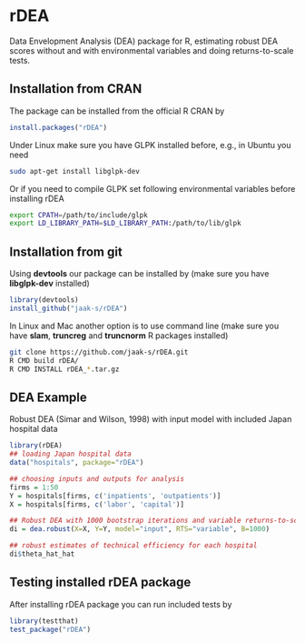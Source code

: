 rDEA
====

Data Envelopment Analysis (DEA) package for R, estimating robust DEA scores
without and with environmental variables and doing returns-to-scale tests.

Installation from CRAN
---------------------
The package can be installed from the official R CRAN by
```R
install.packages("rDEA")
```
Under Linux make sure you have GLPK installed before, e.g., in Ubuntu you need
```bash
sudo apt-get install libglpk-dev
```
Or if you need to compile GLPK set following environmental variables before installing rDEA
```bash
export CPATH=/path/to/include/glpk
export LD_LIBRARY_PATH=$LD_LIBRARY_PATH:/path/to/lib/glpk
```

Installation from git
--------------------

Using **devtools** our package can be installed by (make sure you have
**libglpk-dev** installed)
```R
library(devtools)
install_github("jaak-s/rDEA")
```

In Linux and Mac another option is to use command line (make sure you have **slam**, **truncreg** and **truncnorm** R packages installed)
```bash
git clone https://github.com/jaak-s/rDEA.git
R CMD build rDEA/
R CMD INSTALL rDEA_*.tar.gz
```

DEA Example
-------------------------
Robust DEA (Simar and Wilson, 1998) with input model with included Japan
hospital data
```R
library(rDEA)
## loading Japan hospital data
data("hospitals", package="rDEA")

## choosing inputs and outputs for analysis
firms = 1:50
Y = hospitals[firms, c('inpatients', 'outpatients')]
X = hospitals[firms, c('labor', 'capital')]

## Robust DEA with 1000 bootstrap iterations and variable returns-to-scale
di = dea.robust(X=X, Y=Y, model="input", RTS="variable", B=1000)

## robust estimates of technical efficiency for each hospital
di$theta_hat_hat
```

Testing installed rDEA package
-------------------------
After installing rDEA package you can run included tests by
```R
library(testthat)
test_package("rDEA")
```

